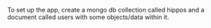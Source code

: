 To set up the app, create a mongo db collection called hippos and a document called users with some objects/data within it.
